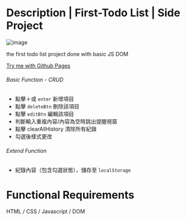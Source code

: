 # Description | First-Todo List | Side Project
![image](https://github.com/ninininn/sideProject-TodoList/assets/88373915/301ba3eb-1fc6-479b-ae02-b39cc21cb245)

the first todo list project done with basic JS DOM

[Try me with Github Pages](https://ninininn.github.io/sideProject-TodoList/)

######  Basic Function - CRUD
- 點擊＋或 ` enter ` 新增項目
- 點擊 ` deleteBtn ` 刪除該項目
- 點擊 ` editBtn ` 編輯該項目
- 判斷輸入重複內容/內容為空時跳出提醒視窗
- 點擊 clearAllHistory 清除所有紀錄
- 勾選後樣式更改

###### Extend Function
- 紀錄內容（包含勾選狀態），儲存至 ` localStorage `


# Functional Requirements
 HTML / CSS / Javascript / DOM 
